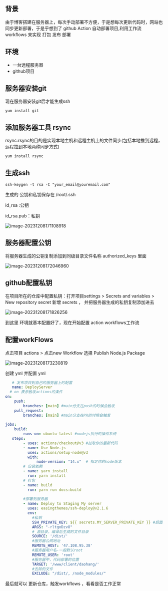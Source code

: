 ## 背景
由于博客搭建在服务器上，每次手动部署不方便，于是想每次更新代码时，网站也同步更新部署，于是乎想到了 github Action 自动部署项目,利用工作流 workflows 来实现 打包 发布 部署

## 环境
- 一台远程服务器
- github项目

## 服务器安装git
现在服务器安装git后才能生成ssh
```shell
yum install git
```

## 添加服务器工具 rsync
rsync:rsync的目的是实现本地主机和远程主机上的文件同步(包括本地推到远程，远程拉到本地两种同步方式)
```shell
yum install rsync
```

## 生成ssh
```shell
ssh-keygen -t rsa -C "your_email@youremail.com"
```

生成的 公钥和私钥保存在 /root/.ssh

id_rsa :公钥

id_rsa.pub：私钥

![image-20231208171108918](http://47.108.95.38:9001/images/image-20231208171108918.png)

## 服务器配置公钥
将服务器生成的公钥复制添加到同级目录文件名称 authorized_keys 里面

![image-20231208172046960](http://47.108.95.38:9001/images/image-20231208172046960.png)


## github配置私钥
在项目所在的仓库中配置私钥：打开项目settings > Secrets and variables > New repository secret
新增 secrets ， 并把服务器生成的私钥复制添加进去

![image-20231208171826256](http://47.108.95.38:9001/images/image-20231208171826256.png)


到这里 环境就基本配置好了，现在开始配置 action workflows工作流
## 配置workFlows
点击项目 actions > 点击new Workflow
选择 Publish Node.js Package

![image-20231208173230819](http://47.108.95.38:9001/images/image-20231208173230819.png)

创建 yml 并配置 yml

```yml
   # 发布项目到自己的服务器上的配置
   name: DeployServer
  # on 表示触发actions的条件
on:
    push:
        branches: [main] #main分支在push的时候会触发
    pull_request:
        branches: [main] #main分支在PR的时候会触发
 
jobs:
    build:
        runs-on: ubuntu-latest #nodejs执行的操作系统
   steps:
        - uses: actions/checkout@v3 #拉取你的最新代码
        - name: Use Node.js
          uses: actions/setup-node@v3
          with:
              node-version: "14.x"  # 指定你的node版本
        # 安装依赖
        - name: yarn install
          run: yarn install
        # 打包
        - name: build
          run: yarn run docs:build
          
        #部署到服务器
        - name: Deploy to Staging My server
          uses: easingthemes/ssh-deploy@v2.1.6
          env:
            #私钥
            SSH_PRIVATE_KEY: ${{ secrets.MY_SERVER_PRIVATE_KEY }} #后面指定为该仓库配置的私钥
            ARGS: "-rltgoDzvO"
            # 源目录，编译后生成的文件目录
            SOURCE: '/dist/'
            #服务器公网地址
            REMOTE_HOST: '47.108.95.38'
            #服务器用户名-一般默认root
            REMOTE_USER: 'root'
            #服务器中，代码部署的位置
            TARGET: '/www/client/daohang/'
            #去除的文件
            EXCLUDE: "/dist/, /node_modules/" 
```
最后就可以 更新仓库，触发workflows ，看看是否工作正常

